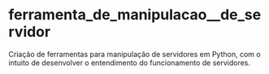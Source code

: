 # ferramenta_de_manipulacao__de_servidor
Criação de ferramentas para manipulação de servidores em Python, com o intuito de desenvolver o entendimento do  funcionamento de servidores.
